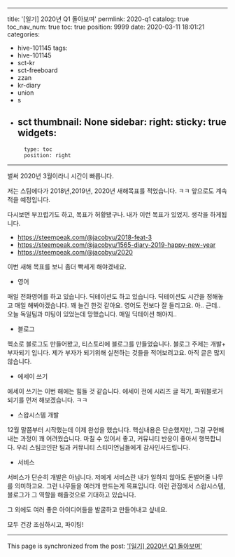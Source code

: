 
---
title: '[일기] 2020년 Q1 돌아보며'
permlink: 2020-q1
catalog: true
toc_nav_num: true
toc: true
position: 9999
date: 2020-03-11 18:01:21
categories:
- hive-101145
tags:
- hive-101145
- sct-kr
- sct-freeboard
- zzan
- kr-diary
- union
- s
- sct
thumbnail: None
sidebar:
    right:
        sticky: true
widgets:
    -
        type: toc
        position: right
---


벌써 2020년  3월이라니
시간이 빠릅니다.

저는 스팀에다가 2018년,2019년, 2020년 새해목표를 적었습니다. ㅋㅋ
앞으로도 계속 적을 예정입니다.

다시보면 부끄럽기도 하고, 목표가 허황됐구나. 내가 이런 목표가 있었지. 생각을 하게됩니다.


* https://steempeak.com/@jacobyu/2018-feat-3
* https://steempeak.com/@jacobyu/1565-diary-2019-happy-new-year
* https://steempeak.com/@jacobyu/2020

이번 새해 목표를 보니 좀더 빡세게 해야겠네요.

* 영어

매일 전화영어를 하고 있습니다. 딕테이션도 하고 있습니다. 딕테이션도 시간을 정해놓고 매일 해봐야겠습니다.
꽤 늘긴 한것 같아요. 영어도 전보다 잘 들리고요. 아.. 근데.. 오늘 독일팀과 미팅이 있었는데 망했습니다. 매일 딕테이션 해야지..


* 블로그 

헥소로 블로그도 만들어봤고, 티스토리에 블로그를 만들었습니다. 블로그 주제는 개발+ 부자되기 입니다. 제가 부자가 되기위해 실천하는 것들을 적어보려고요. 아직 글은 많지 않습니다. 

* 에세이 쓰기

에세이 쓰기는 이번 해에는 힘들 것 같습니다.  에세이 전에 시리즈 글 적기, 파워블로거 되기를 먼저 해보겠습니다. ㅋㅋ

* 스왑시스템 개발

12월 말쯤부터 시작했는데 이제 완성을 했습니다. 핵심내용은 단순했지만, 그걸 구현해내는 과정이 꽤 어려웠습니다. 마칠 수 있어서 좋고, 커뮤니티 반응이 좋아서 행복합니다. 우리 스팀코인판 팀과 커뮤니티 스티미언님들에게 감사인사드립니다.

* 서비스

서비스가 단순히 개발은 아닙니다. 저에게 서비스란 내가 일하지 않아도 돈벌어줄 나무를 의미하고요. 그런 나무들을 여러개 만드는게 목표입니다. 이런 관점에서 스왑시스템, 블로그가 그 역할을 해줄것으로 기대하고 있습니다.

그 외에도 여러 좋은 아이디어들을 발굴하고 만들어내고 싶네요. 

모두 건강 조심하시고, 파이팅!

- - -

This page is synchronized from the post: ['[일기] 2020년 Q1 돌아보며'](https://steemit.com/@jacobyu/2020-q1)
